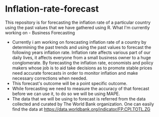 # Inflation-rate-forecast
This repository is for forecasting the inflation rate of a particular country using the past values that we have gathered using R.
What I'm currently working on - Business Forecasting 
- Currently i am working on forecasting inflation rate of a country by determining the past trends and using the past values to forecast the following years inflation rate. Inflation rate affects various part of our daily lives, it affects everyone from a small business owner to a huge conglomerate. By forecasting the inflation rate, economists and policy makers whose job is to aid take decisions as to promote stable prices need accurate forecasts in order to monitor inflation and make necessary corrections when needed.
- This forecast's outcome will be a point specific outcome. 
- While forecasting we need to measure the accuracy of that forecast before we can use it, to do so we will be using MAPE.
- The data that we will be using to forecast is referred from the data collected and curated by The World Bank organization. One can easily find the data at https://data.worldbank.org/indicator/FP.CPI.TOTL.ZG 
